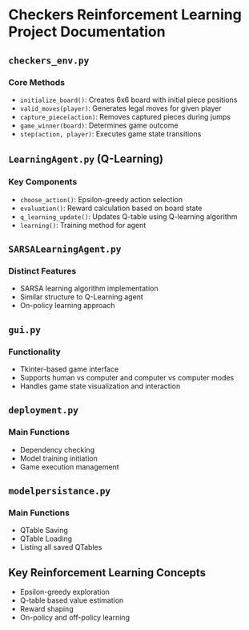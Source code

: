 # Checkers Reinforcement Learning Project Documentation

## `checkers_env.py`
### Core Methods
- `initialize_board()`: Creates 6x6 board with initial piece positions
- `valid_moves(player)`: Generates legal moves for given player
- `capture_piece(action)`: Removes captured pieces during jumps
- `game_winner(board)`: Determines game outcome
- `step(action, player)`: Executes game state transitions

## `LearningAgent.py` (Q-Learning)
### Key Components
- `choose_action()`: Epsilon-greedy action selection
- `evaluation()`: Reward calculation based on board state
- `q_learning_update()`: Updates Q-table using Q-learning algorithm
- `learning()`: Training method for agent

## `SARSALearningAgent.py`
### Distinct Features
- SARSA learning algorithm implementation
- Similar structure to Q-Learning agent
- On-policy learning approach

## `gui.py`
### Functionality
- Tkinter-based game interface
- Supports human vs computer and computer vs computer modes
- Handles game state visualization and interaction

## `deployment.py`
### Main Functions
- Dependency checking
- Model training initiation
- Game execution management

## `modelpersistance.py`
### Main Functions
- QTable Saving
- QTable Loading
- Listing all saved QTables

## Key Reinforcement Learning Concepts
- Epsilon-greedy exploration
- Q-table based value estimation
- Reward shaping
- On-policy and off-policy learning